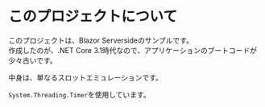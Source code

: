 # このプロジェクトについて

このプロジェクトは、Blazor Serversideのサンプルです。  
作成したのが、.NET Core 3.1時代なので、アプリケーションのブートコードが少々古いです。

中身は、単なるスロットエミュレーションです。

```System.Threading.Timer```を使用しています。